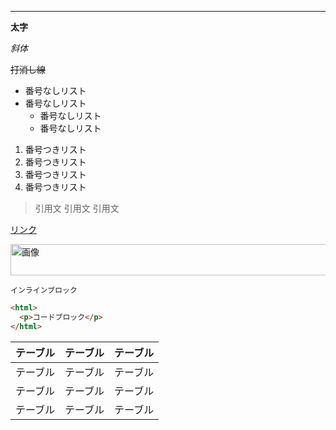 

-----------------------------------------------------------------------------------------------------------------------------

**太字**

_斜体_

~~打消し線~~

- 番号なしリスト
- 番号なしリスト
  - 番号なしリスト
  - 番号なしリスト

1. 番号つきリスト
1. 番号つきリスト
1. 番号つきリスト
1. 番号つきリスト

> 引用文
> 引用文
> 引用文

[リンク](url)

<image src="url" width="850" height="50" alt="画像" />

`インラインブロック`

```html
<html>
  <p>コードブロック</p>
</html>
```

| テーブル | テーブル | テーブル |
| :------- | :------: | -------: |
| テーブル | テーブル | テーブル |
| テーブル | テーブル | テーブル |
| テーブル | テーブル | テーブル |
